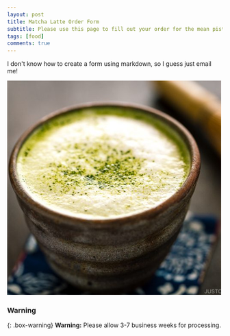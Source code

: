 ```yaml
---
layout: post
title: Matcha Latte Order Form
subtitle: Please use this page to fill out your order for the mean pistamatcha latte
tags: [food]
comments: true
---
```


I don't know how to create a form using markdown, so I guess just email me!

![matcha](assets/img/matcha.jpg)


### Warning

{: .box-warning}
**Warning:** Please allow 3-7 business weeks for processing.

